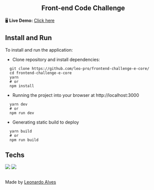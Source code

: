 <h2 align="center">
 Front-end Code Challenge
</h2>

<p>🖥️ <b>Live Demo:</b> <a href="frontend-challenge-leo-pro.vercel.app" target="_blank">Click here</a></p>

## Install and Run

To install and run the application:

- Clone repository and install dependencies:

```
  git clone https://github.com/leo-pro/frontend-challenge-e-core/
  cd frontend-challenge-e-core
  yarn 
  # or 
  npm install
```

- Running the project into your browser at http://localhost:3000

```
  yarn dev
  # or
  npm run dev
```

- Generating static build to deploy

```
  yarn build
  # or
  npm run build
```

## Techs

<p>
  <img src="https://img.shields.io/badge/React-20232A?style=for-the-badge&logo=react&logoColor=61DAFB">
  <img src="https://img.shields.io/badge/TypeScript-007ACC?style=for-the-badge&logo=typescript&logoColor=white">
</p>

##

Made by [Leonardo Alves](https://www.linkedin.com/in/leonardoalvess/)
